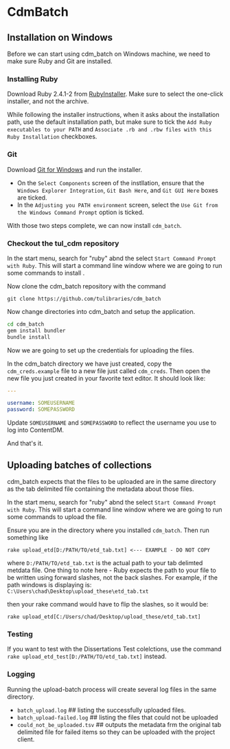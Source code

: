# CdmBatch

## Installation on Windows

Before we can start using cdm_batch on Windows machine, we need to make sure Ruby and Git are installed.

### Installing Ruby
Download Ruby 2.4.1-2 from [RubyInstaller](http://rubyinstaller.org). Make sure to select the one-click installer, and not the archive. 

While following the installer instructions, when it asks about the installation path, use the default installation path, but make sure to tick the `Add Ruby executables to your PATH` and `Associate .rb and .rbw files with this Ruby Installation` checkboxes.

### Git

Download [Git for Windows](https://git-scm.com/download/win) and run the installer. 
* On the `Select Components` screen of the instllation, ensure that the `Windows Explorer Integration`, `Git Bash Here`, and `Git GUI Here` boxes are ticked.
* In the `Adjusting you PATH environment` screen, select the `Use Git from the Windows Command Prompt` option is ticked.

With those two steps complete, we can now install `cdm_batch`.

### Checkout the tul_cdm repository

In the start menu, search for "ruby" abnd the select `Start Command Prompt with Ruby`. This will start a command line window where we are going to run some commands to install .

Now clone the cdm_batch repository with the command 

`git clone https://github.com/tulibraries/cdm_batch`

Now change directories into cdm_batch and setup the application.
```bash
cd cdm_batch
gem install bundler
bundle install
```

Now we are going to set up the credentials for uploading the files.

In the cdm_batch directory we have just created, copy the `cdm_creds.example` file to a new file just called `cdm_creds`. Then open the new file you just created in your favorite text editor. It should look like:

```yaml
---

username: SOMEUSERNAME
password: SOMEPASSWORD
```

Update `SOMEUSERNAME` and `SOMEPASSWORD` to reflect the username you use to log into ContentDM.

And that's it.

## Uploading batches of collections

cdm_batch expects that the files to be uploaded are in the same directory as the tab delimited file containing the metadata about those files.

In the start menu, search for "ruby" abnd the select `Start Command Prompt with Ruby`. This will start a command line window where we are going to run some commands to upload the file.

Ensure you are in the directory where you installed `cdm_batch`. Then run something like

`rake upload_etd[D:/PATH/TO/etd_tab.txt] <--- EXAMPLE - DO NOT COPY`

where `D:/PATH/TO/etd_tab.txt` is the actual path to your tab delimted metdata file. One thing to note here - Ruby expects the path to your file to be written using forward slashes, not the back slashes. For example, if the path windows is displaying is: 
`C:\Users\chad\Desktop\upload_these\etd_tab.txt` 

then your rake command would have to flip the slashes, so it would be: 

`rake upload_etd[C:/Users/chad/Desktop/upload_these/etd_tab.txt]`

### Testing
If you want to test with the Dissertations Test colelctions, use the command `rake upload_etd_test[D:/PATH/TO/etd_tab.txt]` instead.

### Logging

Running the upload-batch process will create several log files in the same directory.
* `batch_upload.log` ## listing the successfully uploaded files. 
* `batch_upload-failed.log` ## listing the files that could not be uploaded
* `could_not_be_uploaded.tsv` ## outputs the metadata frm the original tab delimited file for failed items so they can be uploaded with the project client. 


